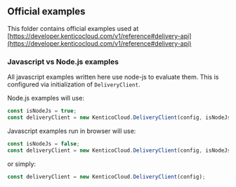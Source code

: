 ## Official examples

This folder contains official examples used at [https://developer.kenticocloud.com/v1/reference#delivery-api](https://developer.kenticocloud.com/v1/reference#delivery-api)

### Javascript vs Node.js examples

All javascript examples written here use node-js to evaluate them. This is configured via initialization of `DeliveryClient`.

Node.js examples will use:

```javascript
const isNodeJs = true;
const deliveryClient = new KenticoCloud.DeliveryClient(config, isNodeJs);
```

Javascript examples run in browser will use:


```javascript
const isNodeJs = false;
const deliveryClient = new KenticoCloud.DeliveryClient(config, isNodeJs);
```

or simply:

```javascript
const deliveryClient = new KenticoCloud.DeliveryClient(config);
```
